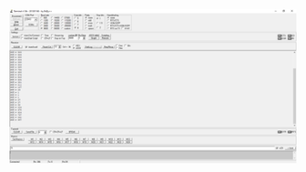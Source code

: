 
![](https://raw.githubusercontent.com/chrissavage2300/PIC33EP-Tutorial/main/Project%205/Project_5.png)
